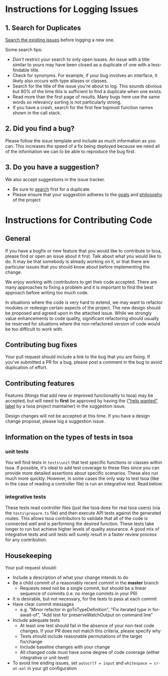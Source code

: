 # Instructions for Logging Issues

## 1. Search for Duplicates

[Search the existing issues](https://github.com/lukeautry/tsoa/search?type=Issues) before logging a new one.

Some search tips:

- _Don't_ restrict your search to only open issues. An issue with a title similar to yours may have been closed as a duplicate of one with a less-findable title.
- Check for synonyms. For example, if your bug involves an interface, it likely also occurs with type aliases or classes.
- Search for the title of the issue you're about to log. This sounds obvious but 80% of the time this is sufficient to find a duplicate when one exists.
- Read more than the first page of results. Many bugs here use the same words so relevancy sorting is not particularly strong.
- If you have a crash, search for the first few topmost function names shown in the call stack.

## 2. Did you find a bug?

Please follow the issue template and include as much information as you can. This increases the speed of a fix being deployed because we need all of the information we can to be able to reproduce the bug first.

## 3. Do you have a suggestion?

We also accept suggestions in the issue tracker.

- Be sure to [search](https://github.com/lukeautry/tsoa/search?type=Issues) first for a duplicate.
- Please ensure that your suggestion adheres to the [goals](https://github.com/lukeautry/tsoa#goal) and [philosophy](https://github.com/lukeautry/tsoa#philosophy) of the project

# Instructions for Contributing Code

## General

If you have a bugfix or new feature that you would like to contribute to tsoa, please find or open an issue about it first. Talk about what you would like to do. It may be that somebody is already working on it, or that there are particular issues that you should know about before implementing the change.

We enjoy working with contributors to get their code accepted. There are many approaches to fixing a problem and it is important to find the best approach before writing too much code.

In situations where the code is very hard to extend, we may want to refactor modules or redesign certain aspects of the project. The new design should be proposed and agreed upon in the attached issue. While we strongly value enhancements to code quality, significant refactoring should usually be reserved for situations where the non-refactored version of code would be too difficult to work with.

## Contributing bug fixes

Your pull request should include a link to the bug that you are fixing. If you've submitted a PR for a bug, please post a comment in the bug to avoid duplication of effort.
 
## Contributing features

Features (things that add new or improved functionality to tsoa) may be accepted, but will need to **first** be approved by having the (["help wanted" label](https://github.com/lukeautry/tsoa/issues?q=is%3Aopen+is%3Aissue+label%3A%22help+wanted%22) by a tsoa project maintainer) in the suggestion issue.

Design changes will not be accepted at this time. If you have a design change proposal, please log a suggestion issue.

## Information on the types of tests in tsoa

### unit tests

You will find tests in `tests\unit` that test specific functions or classes within tsoa. If possible, it's ideal to add test coverage to these files since you can provide more detailed assertions about specific scenarios. These also run much more quickly. However, in some cases the only way to test tsoa (like in the case of reading a controller file) is run an integrative test. Read below:

### integrative tests

These tests read controller files (just like tsoa does for real tsoa users) (via the `tests\prepare.ts` file) and then execute API tests against the generated routes. This allows tsoa contributors to validate that all of the code is connected well and is performing the desired function. These tests take longer to run but achieve higher levels of quality assurance. A good mix of integrative tests and unit tests will surely result in a faster review process for any contribution.

## Housekeeping

Your pull request should:

- Include a description of what your change intends to do
- Be a child commit of a reasonably recent commit in the **master** branch
  - Requests need not be a single commit, but should be a linear sequence of commits (i.e. no merge commits in your PR)
- It is desirable, but not necessary, for the tests to pass at each commit
- Have clear commit messages
  - e.g. "Minor refactor in goToTypeDefinition", "Fix iterated type in for-await-of", "Add test for preserveWatchOutput on command line"
- Include adequate tests
  - At least one test should fail in the absence of your non-test code changes. If your PR does not match this criteria, please specify why
  - Tests should include reasonable permutations of the target fix/change
  - Include baseline changes with your change
  - All changed code must have some degree of code coverage (either integrative or unit level)
- To avoid line ending issues, set `autocrlf = input` and `whitespace = cr-at-eol` in your git configuration
